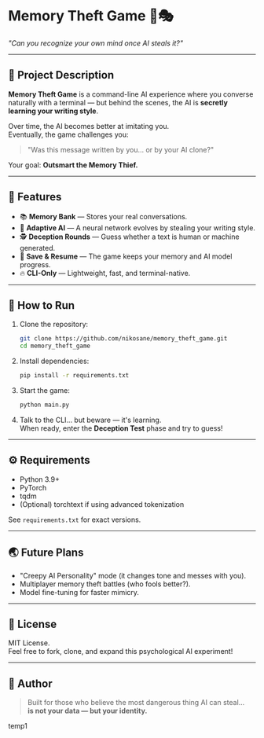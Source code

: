 # Memory Theft Game 🧀🎭
*"Can you recognize your own mind once AI steals it?"*

---

## 🔩 Project Description

**Memory Theft Game** is a command-line AI experience where you converse naturally with a terminal — but behind the scenes, the AI is **secretly learning your writing style**.

Over time, the AI becomes better at imitating you.  
Eventually, the game challenges you:  
> "Was this message written by you... or by your AI clone?"

Your goal: **Outsmart the Memory Thief.**

---

## 🌟 Features

- 📚 **Memory Bank** — Stores your real conversations.
- 🧠 **Adaptive AI** — A neural network evolves by stealing your writing style.
- 🕵️ **Deception Rounds** — Guess whether a text is human or machine generated.
- 💾 **Save & Resume** — The game keeps your memory and AI model progress.
- 🔥 **CLI-Only** — Lightweight, fast, and terminal-native.

---

## 🚀 How to Run

1. Clone the repository:
   ```bash
   git clone https://github.com/nikosane/memory_theft_game.git
   cd memory_theft_game
   ```

2. Install dependencies:
   ```bash
   pip install -r requirements.txt
   ```

3. Start the game:
   ```bash
   python main.py
   ```

4. Talk to the CLI... but beware — it's learning.  
   When ready, enter the **Deception Test** phase and try to guess!

---

## ⚙️ Requirements

- Python 3.9+
- PyTorch
- tqdm
- (Optional) torchtext if using advanced tokenization

See `requirements.txt` for exact versions.

---

## 🌏 Future Plans

- "Creepy AI Personality" mode (it changes tone and messes with you).
- Multiplayer memory theft battles (who fools better?).
- Model fine-tuning for faster mimicry.

---

## 📜 License

MIT License.  
Feel free to fork, clone, and expand this psychological AI experiment!

---

## 🧠 Author

> Built for those who believe the most dangerous thing AI can steal...  
> **is not your data — but your identity.**

temp1